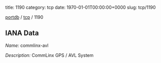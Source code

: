 title: 1190
category: tcp
date: 1970-01-01T00:00:00+0000
slug: tcp/1190

[portdb](/) / [tcp](/category/tcp.html) / 1190


## IANA Data

_Name:_ commlinx-avl

_Description:_ CommLinx GPS / AVL System

